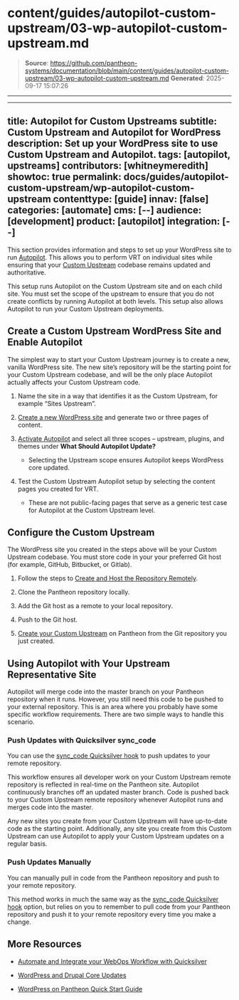 # content/guides/autopilot-custom-upstream/03-wp-autopilot-custom-upstream.md

> **Source**: https://github.com/pantheon-systems/documentation/blob/main/content/guides/autopilot-custom-upstream/03-wp-autopilot-custom-upstream.md
> **Generated**: 2025-09-17 15:07:26

---

---
title: Autopilot for Custom Upstreams
subtitle: Custom Upstream and Autopilot for WordPress
description: Set up your WordPress site to use Custom Upstream and Autopilot.
tags: [autopilot, upstreams]
contributors: [whitneymeredith]
showtoc: true
permalink: docs/guides/autopilot-custom-upstream/wp-autopilot-custom-upstream
contenttype: [guide]
innav: [false]
categories: [automate]
cms: [--]
audience: [development]
product: [autopilot]
integration: [--]
---

This section provides information and steps to set up your WordPress site to run [Autopilot](/guides/autopilot). This allows you to perform VRT on individual sites while ensuring that your [Custom Upstream](/guides/custom-upstream) codebase remains updated and authoritative.

This setup runs Autopilot on the Custom Upstream site and on each child site. You must set the scope of the upstream to ensure that you do not create conflicts by running Autopilot at both levels. This setup also allows Autopilot to run your Custom Upstream deployments.


## Create a Custom Upstream WordPress Site and Enable Autopilot

The simplest way to start your Custom Upstream journey is to create a new, vanilla WordPress site. The new site’s repository will be the starting point for your Custom Upstream codebase, and will be the only place Autopilot actually affects your Custom Upstream code.

1. Name the site in a way that identifies it as the Custom Upstream, for example “Sites Upstream”.

1. [Create a new WordPress site](/guides/legacy-dashboard/create-sites#create-a-site) and generate two or three pages of content.

1. [Activate Autopilot](/guides/autopilot/enable-autopilot/#enable-autopilot) and select all three scopes – upstream, plugins, and themes under **What Should Autopilot Update?**

    - Selecting the Upstream scope ensures Autopilot keeps WordPress core updated.

1. Test the Custom Upstream Autopilot setup by selecting the content pages you created for VRT.

    - These are not public-facing pages that serve as a generic test case for Autopilot at the Custom Upstream level.


## Configure the Custom Upstream

The WordPress site you created in the steps above will be your Custom Upstream codebase. You must store code in your your preferred Git host (for example, GitHub, Bitbucket, or Gitlab).

1. Follow the steps to [Create and Host the Repository Remotely](/guides/custom-upstream/create-custom-upstream#create-and-host-the-repository-remotely).

1. Clone the Pantheon repository locally.

1. Add the Git host as a remote to your local repository.

1. Push to the Git host.

1. [Create your Custom Upstream](/guides/custom-upstream/create-custom-upstream#connect-repository-to-pantheon) on Pantheon from the Git repository you just created.


## Using Autopilot with Your Upstream Representative Site

Autopilot will merge code into the master branch on your Pantheon repository when it runs. However, you still need this code to be pushed to your external repository. This is an area where you probably have some specific workflow requirements. There are two simple ways to handle this scenario.

### Push Updates with Quicksilver sync_code

You can use the [sync_code Quicksilver hook](/guides/quicksilver/hooks) to push updates to your remote repository.

This workflow ensures all developer work on your Custom Upstream remote repository is reflected in real-time on the Pantheon site. Autopilot continuously branches off an updated master branch. Code is pushed back to your Custom Upstream remote repository whenever Autopilot runs and merges code into the master.

Any new sites you create from your Custom Upstream will have up-to-date code as the starting point. Additionally, any site you create from this Custom Upstream can use Autopilot to apply your Custom Upstream updates on a regular basis.

### Push Updates Manually

You can manually pull in code from the Pantheon repository and push to your remote repository.

This method works in much the same way as the [sync_code Quicksilver hook](/guides/quicksilver/hooks) option, but relies on you to remember to pull code from your Pantheon repository and push it to your remote repository every time you make a change.

## More Resources

- [Automate and Integrate your WebOps Workflow with Quicksilver](/guides/quicksilver)

- [WordPress and Drupal Core Updates](/core-updates)

- [WordPress on Pantheon Quick Start Guide](/guides/wordpress-pantheon/)